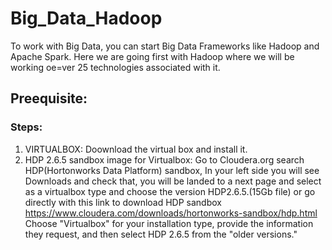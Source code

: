 # Big_Data_Hadoop
To work with Big Data, you can start Big Data Frameworks like Hadoop and Apache Spark.
Here we are going first with Hadoop where we will be working oe=ver 25 technologies associated with it.
## Preequisite:
### Steps:
1. VIRTUALBOX: Doownload the virtual box and install it.
2. HDP 2.6.5 sandbox image for Virtualbox: Go to Cloudera.org search HDP(Hortonworks Data Platform) sandbox, In your left side you will see Downloads and check that, you will be landed to a next page and select as a virtualbox type and choose the version HDP2.6.5.(15Gb file)
or go directly with this link to download HDP sandbox https://www.cloudera.com/downloads/hortonworks-sandbox/hdp.html Choose "Virtualbox" for your installation type, provide the information they request, and then select HDP 2.6.5 from the "older versions."
